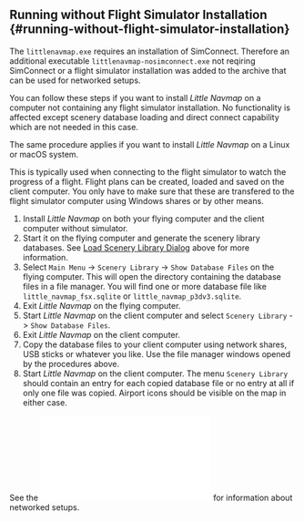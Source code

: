 
## Running without Flight Simulator Installation {#running-without-flight-simulator-installation}

The `littlenavmap.exe` requires an installation of SimConnect. Therefore an additional executable
`littlenavmap-nosimconnect.exe` not reqiring SimConnect or a flight simulator installation
was added to the archive that can be used for networked setups.

You can follow these steps if you want to install _Little Navmap_ on a computer not containing any
flight simulator installation. No functionality is affected except scenery database loading
and direct connect capability which are not needed in this case.

The same procedure applies if you want to install _Little Navmap_ on a Linux or macOS system.

This is typically used when connecting to the flight simulator to watch the progress of a flight.
Flight plans can be created, loaded and saved on the client computer. You only have to make sure that
these are transfered to the flight simulator computer using Windows shares or by other means.

1.  Install _Little Navmap_ on both your flying computer and the client computer without simulator.
2.  Start it on the flying computer and generate the scenery library databases. See [Load Scenery Library Dialog](SCENERY.md#load-scenery-library-dialog) above for more information.
3.  Select `Main Menu` -> `Scenery Library` -> `Show Database Files` on the flying computer. This will open the directory containing the database files in a file manager. You will find one or more database file like `little_navmap_fsx.sqlite` or `little_navmap_p3dv3.sqlite`.
4.  Exit _Little Navmap_ on the flying computer.
5.  Start _Little Navmap_ on the client computer and select `Scenery Library` -> `Show Database Files`.
6.  Exit _Little Navmap_ on the client computer.
7.  Copy the database files to your client computer using network shares, USB sticks or whatever you like. Use the file manager windows opened by the procedures above.
8.  Start _Little Navmap_ on the client computer. The menu `Scenery Library` should contain an entry for each copied database file or no entry at all if only one file was copied. Airport icons should be visible on the map in either case.

See the ![Connecting to a Flight Simulator](CONNECT.md) for information about networked setups.

